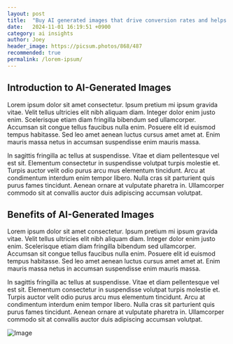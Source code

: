 ```yaml
---
layout: post
title:  "Buy AI generated images that drive conversion rates and helps your business"
date:   2024-11-01 16:19:51 +0900
category: ai insights
author: Joey
header_image: https://picsum.photos/868/487
recommended: true
permalink: /lorem-ipsum/
---
```


## Introduction to AI-Generated Images

Lorem ipsum dolor sit amet consectetur. Ipsum pretium mi ipsum gravida vitae. Velit tellus ultricies elit nibh aliquam diam. Integer dolor enim justo enim. Scelerisque etiam diam fringilla bibendum sed ullamcorper. Accumsan sit congue tellus faucibus nulla enim. Posuere elit id euismod tempus habitasse. Sed leo amet aenean luctus cursus amet amet at. Enim mauris massa netus in accumsan suspendisse enim mauris massa. 

In sagittis fringilla ac tellus at suspendisse. Vitae et diam pellentesque vel est sit. Elementum consectetur in suspendisse volutpat turpis molestie et. Turpis auctor velit odio purus arcu mus elementum tincidunt. Arcu at condimentum interdum enim tempor libero. Nulla cras sit parturient quis purus fames tincidunt. Aenean ornare at vulputate pharetra in. Ullamcorper commodo sit at convallis auctor duis adipiscing accumsan volutpat. 

## Benefits of AI-Generated Images

Lorem ipsum dolor sit amet consectetur. Ipsum pretium mi ipsum gravida vitae. Velit tellus ultricies elit nibh aliquam diam. Integer dolor enim justo enim. Scelerisque etiam diam fringilla bibendum sed ullamcorper. Accumsan sit congue tellus faucibus nulla enim. Posuere elit id euismod tempus habitasse. Sed leo amet aenean luctus cursus amet amet at. Enim mauris massa netus in accumsan suspendisse enim mauris massa. 

In sagittis fringilla ac tellus at suspendisse. Vitae et diam pellentesque vel est sit. Elementum consectetur in suspendisse volutpat turpis molestie et. Turpis auctor velit odio purus arcu mus elementum tincidunt. Arcu at condimentum interdum enim tempor libero. Nulla cras sit parturient quis purus fames tincidunt. Aenean ornare at vulputate pharetra in. Ullamcorper commodo sit at convallis auctor duis adipiscing accumsan volutpat. 

![Image](https://picsum.photos/600/200)